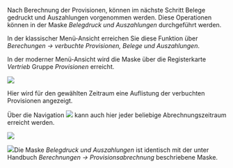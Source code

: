 Nach Berechnung der Provisionen, können im nächste Schritt Belege gedruckt und Auszahlungen vorgenommen werden. 
Diese Operationen können in der Maske *Belegdruck und Auszahlungen* durchgeführt werden.

In der klassischer Menü-Ansicht erreichen Sie diese Funktion über *Berechungen → verbuchte Provisionen, Belege und Auszahlungen*. 

In der moderner Menü-Ansicht wird die Maske über die Registerkarte *Vertrieb* Gruppe *Provisionen* erreicht.

![](http://xpecto.github.io/docs/xpecto/Berechnungen/verbuchte_Provisionen_Belege_und_Auszahlungen/Menue_modern.png)

Hier wird für den gewählten Zeitraum eine Auflistung der verbuchten Provisionen angezeigt.

Über die Navigation ![](http://xpecto.github.io/docs/img/img_1461757224272.png) kann auch hier jeder beliebige Abrechnungszeitraum erreicht werden.

![](http://xpecto.github.io/docs/img/img_1461757201408.png)

![](http://xpecto.github.io/docs/xpecto/Grafiken/gr_gluehbirne.jpg)Die Maske *Belegdruck und Auszahlungen* ist identisch mit der unter Handbuch *Berechnungen → Provisionsabrechnung* beschriebene Maske.

